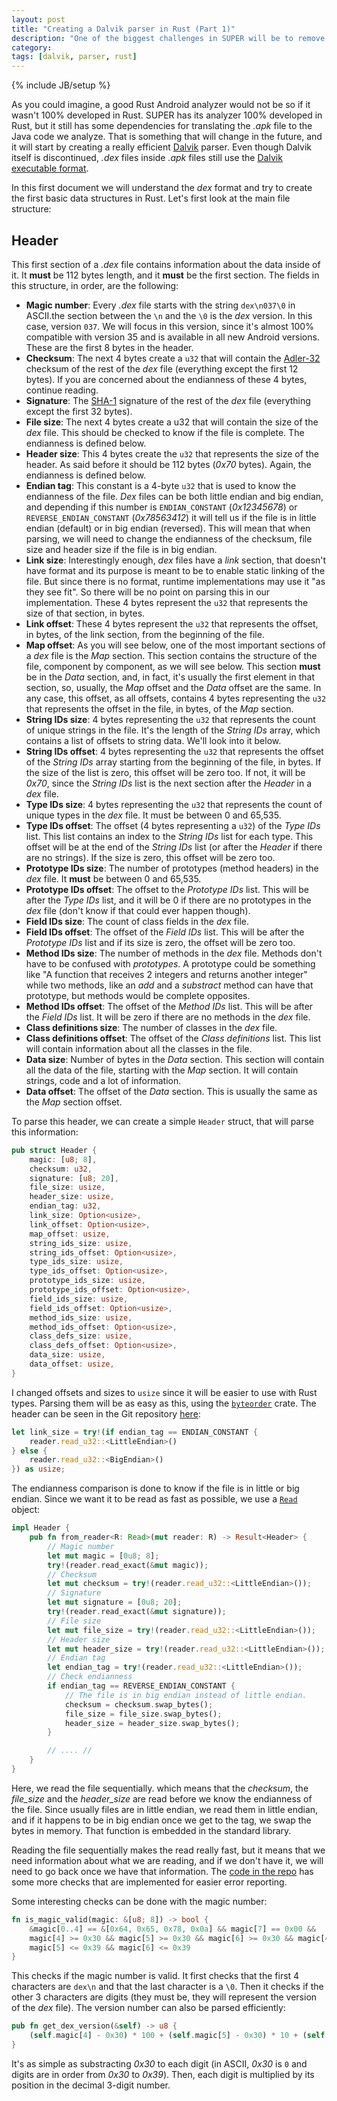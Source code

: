 ```yaml
---
layout: post
title: "Creating a Dalvik parser in Rust (Part 1)"
description: "One of the biggest challenges in SUPER will be to remove Java dependencies. First, we will need a complete Dalvik parser. (Part 1)"
category:
tags: [dalvik, parser, rust]
---
```

{% include JB/setup %}

As you could imagine, a good Rust Android analyzer would not be so if it wasn't 100% developed in
Rust. SUPER has its analyzer 100% developed in Rust, but it still has some dependencies for
translating the *.apk* file to the Java code we analyze. That is something that will change in the
future, and it will start by creating a really efficient [Dalvik][dalvik_wikipedia] parser. Even
though Dalvik itself is discontinued, *.dex* files inside *.apk* files still use the
[Dalvik executable format][dex_format].

In this first document we will understand the *dex* format and try to create the first basic data
structures in Rust. Let's first look at the main file structure:

## Header ##

This first section of a *.dex* file contains information about the data inside of it. It **must** be
112 bytes length, and it **must** be the first section. The fields in this structure, in order, are
the following:
  - **Magic number**: Every *.dex* file starts with the string `dex\n037\0` in ASCII.the section
    between the `\n` and the `\0` is the *dex* version. In this case, version `037`. We will focus
    in this version, since it's almost 100% compatible with version 35 and is available in all new
    Android versions. These are the first 8 bytes in the header.
  - **Checksum**: The next 4 bytes create a `u32` that will contain the [Adler-32][adler_32]
    checksum of the rest of the *dex* file (everything except the first 12 bytes). If you are
    concerned about the endianness of these 4 bytes, continue reading.
  - **Signature**: The [SHA-1][sha-1] signature of the rest of the *dex* file (everything except the
    first 32 bytes).
  - **File size**: The next 4 bytes create a u32 that will contain the size of the *dex* file. This
    should be checked to know if the file is complete. The endianness is defined below.
  - **Header size**: This 4 bytes create the `u32` that represents the size of the header. As said
    before it should be 112 bytes (*0x70* bytes). Again, the endianness is defined below.
  - **Endian tag**: This constant is a 4-byte `u32` that is used to know the endianness of the file.
    *Dex* files can be both little endian and big endian, and depending if this number is
    `ENDIAN_CONSTANT` (*0x12345678*) or `REVERSE_ENDIAN_CONSTANT` (*0x78563412*) it will tell us if
    the file is in little endian (default) or in big endian (reversed). This will mean that when
    parsing, we will need to change the endianness of the checksum, file size and header size if
    the file is in big endian.
  - **Link size**: Interestingly enough, *dex* files have a *link* section, that doesn't have format
    and its purpose is meant to be to enable static linking of the file. But since there is no
    format, runtime implementations may use it "as they see fit". So there will be no point on
    parsing this in our implementation. These 4 bytes represent the `u32` that represents the size
    of that section, in bytes.
  - **Link offset**: These 4 bytes represent the `u32` that represents the offset, in bytes, of the
    link section, from the beginning of the file.
  - **Map offset**: As you will see below, one of the most important sections of a *dex* file is the
    *Map* section. This section contains the structure of the file, component by component, as we
    will see below. This section **must** be in the *Data* section, and, in fact, it's usually the
    first element in that section, so, usually, the *Map* offset and the *Data* offset are the
    same. In any case, this offset, as all offsets, contains 4 bytes representing the `u32` that
    represents the offset in the file, in bytes, of the *Map* section.
  - **String IDs size**: 4 bytes representing the `u32` that represents the count of unique strings
    in the file. It's the length of the *String IDs* array, which contains a list of offsets to
    string data. We'll look into it below.
  - **String IDs offset**: 4 bytes representing the `u32` that represents the offset of the *String
    IDs* array starting from the beginning of the file, in bytes. If the size of the list is zero,
    this offset will be zero too. If not, it will be *0x70*, since the *String IDs* list is the
    next section after the *Header* in a *dex* file.
  - **Type IDs size**: 4 bytes representing the `u32` that represents the count of unique types in
    the *dex* file. It must be between 0 and 65,535.
  - **Type IDs offset**: The offset (4 bytes representing a `u32`) of the *Type IDs* list. This
    list contains an index to the *String IDs* list for each type. This offset will be at the end
    of the *String IDs* list (or after the *Header* if there are no strings). If the size is zero,
    this offset will be zero too.
  - **Prototype IDs size**: The number of prototypes (method headers) in the *dex* file. It **must**
    be between 0 and 65,535.
  - **Prototype IDs offset**: The offset to the *Prototype IDs* list. This will be after the *Type
    IDs* list, and it will be 0 if there are no prototypes in the *dex* file (don't know if that
    could ever happen though).
  - **Field IDs size**: The count of class fields in the *dex* file.
  - **Field IDs offset**: The offset of the *Field IDs* list. This will be after the *Prototype IDs*
    list and if its size is zero, the offset will be zero too.
  - **Method IDs size**: The number of methods in the *dex* file. Methods don't have to be confused
    with *prototypes*. A prototype could be something like "A function that receives 2 integers and
    returns another integer" while two methods, like an *add* and a *substract* method can have that
    prototype, but methods would be complete opposites.
  - **Method IDs offset**: The offset of the *Method IDs* list. This will be after the *Field IDs*
    list. It will be zero if there are no methods in the *dex* file.
  - **Class definitions size**: The number of classes in the *dex* file.
  - **Class definitions offset**: The offset of the *Class definitions* list. This list will
    contain information about all the classes in the file.
  - **Data size**: Number of bytes in the *Data* section. This section will contain all the data of
    the file, starting with the *Map* section. It will contain strings, code and a lot of
    information.
  - **Data offset**: The offset of the *Data* section. This is usually the same as the *Map* section
    offset.

To parse this header, we can create a simple `Header` struct, that will parse this information:

```rust
pub struct Header {
    magic: [u8; 8],
    checksum: u32,
    signature: [u8; 20],
    file_size: usize,
    header_size: usize,
    endian_tag: u32,
    link_size: Option<usize>,
    link_offset: Option<usize>,
    map_offset: usize,
    string_ids_size: usize,
    string_ids_offset: Option<usize>,
    type_ids_size: usize,
    type_ids_offset: Option<usize>,
    prototype_ids_size: usize,
    prototype_ids_offset: Option<usize>,
    field_ids_size: usize,
    field_ids_offset: Option<usize>,
    method_ids_size: usize,
    method_ids_offset: Option<usize>,
    class_defs_size: usize,
    class_defs_offset: Option<usize>,
    data_size: usize,
    data_offset: usize,
}
```

I changed offsets and sizes to `usize` since it will be easier to use with Rust types. Parsing them
will be as easy as this, using the [`byteorder`](crate-byteorder) crate. The header can be seen in
the Git repository [here][header-code]:

```rust
let link_size = try!(if endian_tag == ENDIAN_CONSTANT {
    reader.read_u32::<LittleEndian>()
} else {
    reader.read_u32::<BigEndian>()
}) as usize;
```

The endianness comparison is done to know if the file is in little or big endian. Since we want it
to be read as fast as possible, we use a [`Read`][std-read] object:

```rust
impl Header {
    pub fn from_reader<R: Read>(mut reader: R) -> Result<Header> {
        // Magic number
        let mut magic = [0u8; 8];
        try!(reader.read_exact(&mut magic));
        // Checksum
        let mut checksum = try!(reader.read_u32::<LittleEndian>());
        // Signature
        let mut signature = [0u8; 20];
        try!(reader.read_exact(&mut signature));
        // File size
        let mut file_size = try!(reader.read_u32::<LittleEndian>());
        // Header size
        let mut header_size = try!(reader.read_u32::<LittleEndian>());
        // Endian tag
        let endian_tag = try!(reader.read_u32::<LittleEndian>());
        // Check endianness
        if endian_tag == REVERSE_ENDIAN_CONSTANT {
            // The file is in big endian instead of little endian.
            checksum = checksum.swap_bytes();
            file_size = file_size.swap_bytes();
            header_size = header_size.swap_bytes();
        }

        // .... //
    }
}
```

Here, we read the file sequentially. which means that the *checksum*, the *file_size* and the
*header_size* are read before we know the endianness of the file. Since usually files are in little
endian, we read them in little endian, and if it happens to be in big endian once we get to the
tag, we swap the bytes in memory. That function is embedded in the standard library.

Reading the file sequentially makes the read really fast, but it means that we need information
about what we are reading, and if we don't have it, we will need to go back once we have that
information. The [code in the repo][header-code] has some more checks that are implemented for
easier error reporting.

Some interesting checks can be done with the magic number:
```rust
fn is_magic_valid(magic: &[u8; 8]) -> bool {
    &magic[0..4] == &[0x64, 0x65, 0x78, 0x0a] && magic[7] == 0x00 &&
    magic[4] >= 0x30 && magic[5] >= 0x30 && magic[6] >= 0x30 && magic[4] <= 0x39 &&
    magic[5] <= 0x39 && magic[6] <= 0x39
}
```
This checks if the magic number is valid. It first checks that the first 4 characters are `dex\n`
and that the last character is a `\0`. Then it checks if the other 3 characters are digits (they
must be, they will represent the version of the *dex* file). The version number can also be parsed
efficiently:
```rust
pub fn get_dex_version(&self) -> u8 {
    (self.magic[4] - 0x30) * 100 + (self.magic[5] - 0x30) * 10 + (self.magic[6] - 0x30)
}
```

It's as simple as substracting *0x30* to each digit (in ASCII, *0x30* is `0` and digits are in
order from *0x30* to *0x39*). Then, each digit is multiplied by its position in the decimal 3-digit
number.

[dalvik_wikipedia]: https://en.wikipedia.org/wiki/Dalvik_(software)
[dex_format]: http://source.android.com/devices/tech/dalvik/dex-format.html
[adler_32]: https://en.wikipedia.org/wiki/Adler-32
[sha-1]: https://en.wikipedia.org/wiki/SHA-1
[crate-byteorder]: https://crates.io/crates/byteorder
[std-read]: https://doc.rust-lang.org/std/io/trait.Read.html
[header-code]: https://github.com/SUPERAndroidAnalyzer/dalvik/blob/5bd058f84d417ace2d8f0e89e83f315691cfbf91/src/header.rs

